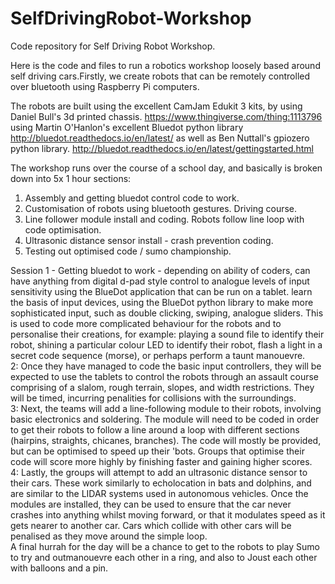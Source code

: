 # SelfDrivingRobot-Workshop
Code repository for Self Driving Robot Workshop.

Here is the  code and files to run a robotics workshop loosely based around self driving cars.Firstly, we create robots that can be remotely controlled over bluetooth using Raspberry Pi computers. 

The robots are built using the excellent CamJam Edukit 3 kits, by using Daniel Bull's 3d printed chassis. https://www.thingiverse.com/thing:1113796
using Martin O'Hanlon's excellent Bluedot python library http://bluedot.readthedocs.io/en/latest/
as well as Ben Nuttall's gpiozero python library. http://bluedot.readthedocs.io/en/latest/gettingstarted.html 

The workshop runs over the course of a school day, and basically is broken down into 5x  1 hour sections: 
1. Assembly and getting bluedot control code to work. 
2. Customisation of robots using bluetooth gestures. Driving course.
3. Line follower module install and coding. Robots follow line loop with code optimisation.
4. Ultrasonic distance sensor install - crash prevention coding. 
5. Testing out optimised code / sumo championship.  


Session 1 - Getting bluedot to work -  depending on ability of coders, can have anything from digital d-pad style control to analogue levels of input sensitivity using the BlueDot application that can be run on a tablet. 
learn the basis of input devices, using the BlueDot python library to make more sophisticated input, such as double clicking, swiping, analogue sliders.  This is used to code more complicated behaviour for the robots and to personalise their creations, for example: playing a sound file to identify their robot, shining a particular colour LED to identify their robot, flash a light in a secret code sequence (morse), or perhaps perform a taunt manouevre.  
2: Once they have managed to code the basic input controllers, they will be expected to use the tablets to control the robots through an assault course comprising of a slalom, rough terrain, slopes, and width restrictions.  They will be timed, incurring penalities for collisions with the surroundings.  
3: Next, the teams will add a line-following module to their robots, involving basic electronics and soldering.  The module will need to be coded in order to get their robots to follow a line around a loop with different sections (hairpins, straights, chicanes, branches).  The code will mostly be provided, but can be optimised to speed up their 'bots.  Groups that optimise their code will score more highly by finishing faster and gaining higher scores.  
4: Lastly, the groups will attempt to add an ultrasonic distance sensor to their cars.  These work similarly to echolocation in bats and dolphins, and are similar to the LIDAR systems used in autonomous vehicles. Once the modules are installed, they can be used to ensure that the car never crashes into anything whilst moving forward, or that it modulates speed as it gets nearer to another car.  Cars which collide with other cars will be penalised as they move around the simple loop.   
A final hurrah for the day will be a chance to get to the robots to play Sumo to try and outmanouevre each other in a ring, and also to Joust each other with balloons and a pin.
